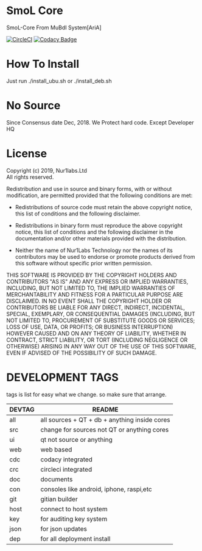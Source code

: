 SmoL Core
=====================================

SmoL-Core From MuBdI System[AriA]

[![CircleCI](https://circleci.com/bb/nur1labs/fruit.svg?style=svg)](https://circleci.com/bb/nur1labs/fruit) [![Codacy Badge](https://api.codacy.com/project/badge/Grade/9e99e924592842379d7ccf99a989a4a7)](https://www.codacy.com?utm_source=git@bitbucket.org&amp;utm_medium=referral&amp;utm_content=nur1labs/fruit&amp;utm_campaign=Badge_Grade)

# How To Install #
Just run ./install_ubu.sh or ./install_deb.sh

# No Source #
Since Consensus date Dec, 2018. We Protect hard code. Except Developer HQ

# License ##

Copyright (c) 2019, Nur1labs.Ltd  
All rights reserved.

Redistribution and use in source and binary forms, with or without
modification, are permitted provided that the following conditions are met:

*   Redistributions of source code must retain the above copyright notice, this
    list of conditions and the following disclaimer.

*   Redistributions in binary form must reproduce the above copyright notice,
    this list of conditions and the following disclaimer in the documentation
    and/or other materials provided with the distribution.

*   Neither the name of Nur1Labs Technology nor the names of its
    contributors may be used to endorse or promote products derived from
    this software without specific prior written permission.

THIS SOFTWARE IS PROVIDED BY THE COPYRIGHT HOLDERS AND CONTRIBUTORS "AS IS"
AND ANY EXPRESS OR IMPLIED WARRANTIES, INCLUDING, BUT NOT LIMITED TO, THE
IMPLIED WARRANTIES OF MERCHANTABILITY AND FITNESS FOR A PARTICULAR PURPOSE ARE
DISCLAIMED. IN NO EVENT SHALL THE COPYRIGHT HOLDER OR CONTRIBUTORS BE LIABLE
FOR ANY DIRECT, INDIRECT, INCIDENTAL, SPECIAL, EXEMPLARY, OR CONSEQUENTIAL
DAMAGES (INCLUDING, BUT NOT LIMITED TO, PROCUREMENT OF SUBSTITUTE GOODS OR
SERVICES; LOSS OF USE, DATA, OR PROFITS; OR BUSINESS INTERRUPTION) HOWEVER
CAUSED AND ON ANY THEORY OF LIABILITY, WHETHER IN CONTRACT, STRICT LIABILITY,
OR TORT (INCLUDING NEGLIGENCE OR OTHERWISE) ARISING IN ANY WAY OUT OF THE USE
OF THIS SOFTWARE, EVEN IF ADVISED OF THE POSSIBILITY OF SUCH DAMAGE.

# DEVELOPMENT TAGS ##

tags is list for easy what we change. so make sure that arrange.

| DEVTAG | README                                        |
| ------ | --------------------------------------------- |
| all    | all sources + QT + db + anything inside cores |
| src    | change for sources not QT or anything cores   |
| ui     | qt not source or anything                     |
| web    | web based                                     |
| cdc    | codacy integrated                             |
| crc    | circleci integrated                           |
| doc    | documents                                     |
| con    | consoles like android, iphone, raspi,etc      |
| git    | gitian builder                                |
| host   | connect to host system                        |
| key    | for auditing key system						 |
| json   | for json updates								 |
| dep    | for all deployment install                    |
